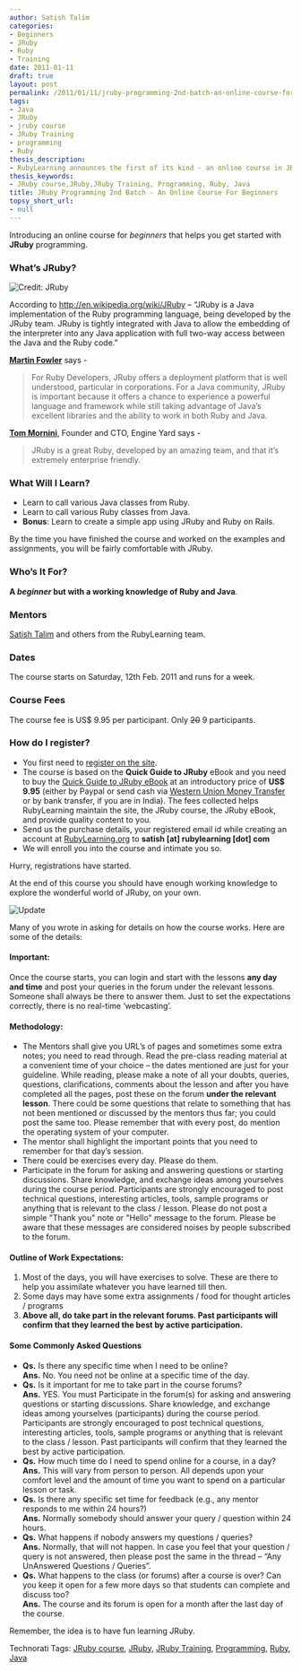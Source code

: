 ```yaml
---
author: Satish Talim
categories:
- Beginners
- JRuby
- Ruby
- Training
date: 2011-01-11
draft: true
layout: post
permalink: /2011/01/11/jruby-programming-2nd-batch-an-online-course-for-beginners/
tags:
- Java
- JRuby
- jruby course
- JRuby Training
- programming
- Ruby
thesis_description:
- RubyLearning announces the first of its kind - an online course in JRuby programming.
thesis_keywords:
- JRuby course,JRuby,JRuby Training, Programming, Ruby, Java
title: JRuby Programming 2nd Batch - An Online Course For Beginners
topsy_short_url:
- null
---
```


<div>
  <p>
    <span class="drop_cap">I</span>ntroducing an online course for <em>beginners</em> that helps you get started with <strong>JRuby</strong> programming.
  </p>
  
  <h3>
    What&#8217;s JRuby?
  </h3>
  
  <p>
    <img class="alignright" title="License: http://jruby.org/" src="http://rubylearning.com/images/jruby.png" alt="Credit: JRuby" />
  </p>
  
  <p>
    According to <a href="http://en.wikipedia.org/wiki/JRuby">http://en.wikipedia.org/wiki/JRuby</a> &#8211; &#8220;JRuby is a Java implementation of the Ruby programming language, being developed by the JRuby team. JRuby is tightly integrated with Java to allow the embedding of the interpreter into any Java application with full two-way access between the Java and the Ruby code.&#8221;
  </p>
  
  <p>
    <b><a href="http://apress.com/book/view/1590598814">Martin Fowler</a></b> says -
  </p>
  
  <blockquote>
    <p>
      For Ruby Developers, JRuby offers a deployment platform that is well understood, particular in corporations. For a Java community, JRuby is important because it offers a chance to experience a powerful language and framework while still taking advantage of Java&#8217;s excellent libraries and the ability to work in both Ruby and Java.
    </p>
  </blockquote>
  
  <p>
    <b><a href="http://twitter.com/#!/tmornini/status/23704126181347328">Tom Mornini</a></b>, Founder and CTO, Engine Yard says -
  </p>
  
  <blockquote>
    <p>
      JRuby is a great Ruby, developed by an amazing team, and that it&#8217;s extremely enterprise friendly.
    </p>
  </blockquote>
  
  <h3>
    What Will I Learn?
  </h3>
  
  <ul>
    <li>
      Learn to call various Java classes from Ruby.
    </li>
    <li>
      Learn to call various Ruby classes from Java.
    </li>
    <li>
      <b>Bonus</b>: Learn to create a simple app using JRuby and Ruby on Rails.
    </li>
  </ul>
  
  <p>
    By the time you have finished the course and worked on the examples and assignments, you will be fairly comfortable with JRuby.
  </p>
  
  <h3>
    Who&#8217;s It For?
  </h3>
  
  <p>
    <b>A <em>beginner</em> but with a working knowledge of Ruby and Java</b>.
  </p>
  
  <h3>
    Mentors
  </h3>
  
  <p>
    <a href="http://satishtalim.com/">Satish Talim</a> and others from the RubyLearning team.
  </p>
  
  <h3>
    Dates
  </h3>
  
  <p>
    The course starts on Saturday, 12th Feb. 2011 and runs for a week.
  </p>
  
  <h3>
    Course Fees
  </h3>
  
  <p>
    The course fee is US$ 9.95 per participant. Only <span style="text-decoration: line-through">20</span> 9 participants.
  </p>
  
  <h3>
    How do I register?
  </h3>
  
  <ul>
    <li>
      You first need to <a href="http://rubylearning.org/">register on the site</a>.
    </li>
    <li>
      The course is based on the <strong>Quick Guide to JRuby</strong> eBook and you need to buy the <a href="http://jruby.rubylearning.org/">Quick Guide to JRuby eBook</a> at an introductory price of <b>US$ 9.95</b> (either by Paypal or send cash via <a href="http://www.westernunion.com/info/selectCountry.asp">Western Union Money Transfer</a> or by bank transfer, if you are in India). The fees collected helps RubyLearning maintain the site, the JRuby course, the JRuby eBook, and provide quality content to you.
    </li>
    <li>
      Send us the purchase details, your registered email id while creating an account at <a href="http://rubylearning.org/">RubyLearning.org</a> to <strong>satish [at] rubylearning [dot] com</strong>
    </li>
    <li>
      We will enroll you into the course and intimate you so.
    </li>
  </ul>
  
  <p>
    Hurry, registrations have started.
  </p>
  
  <p class="alert">
    At the end of this course you should have enough working knowledge to explore the wonderful world of JRuby, on your own.
  </p>
  
  <p>
    <img src='http://rubylearning.com/images/update.jpg' style="border: 0px none ;" alt="Update" title="Update" />
  </p>
  
  <p>
    Many of you wrote in asking for details on how the course works. Here are some of the details:
  </p>
  
  <h4>
    Important:
  </h4>
  
  <p>
    Once the course starts, you can login and start with the lessons <b>any day and time</b> and post your queries in the forum under the relevant lessons. Someone shall always be there to answer them. Just to set the expectations correctly, there is no real-time &#8216;webcasting&#8217;.
  </p>
  
  <h4>
    Methodology:
  </h4>
  
  <ul>
    <li>
      The Mentors shall give you URL&#8217;s of pages and sometimes some extra notes; you need to read through. Read the pre-class reading material at a convenient time of your choice &#8211; the dates mentioned are just for your guideline. While reading, please make a note of all your doubts, queries, questions, clarifications, comments about the lesson and after you have completed all the pages, post these on the forum <b>under the relevant lesson</b>. There could be some questions that relate to something that has not been mentioned or discussed by the mentors thus far; you could post the same too. Please remember that with every post, do mention the operating system of your computer.
    </li>
    <li>
      The mentor shall highlight the important points that you need to remember for that day&#8217;s session.
    </li>
    <li>
      There could be exercises every day. Please do them.
    </li>
    <li>
      Participate in the forum for asking and answering questions or starting discussions. Share knowledge, and exchange ideas among yourselves during the course period. Participants are strongly encouraged to post technical questions, interesting articles, tools, sample programs or anything that is relevant to the class / lesson. Please do not post a simple "Thank you" note or "Hello" message to the forum. Please be aware that these messages are considered noises by people subscribed to the forum.
    </li>
  </ul>
  
  <h4>
    Outline of Work Expectations:
  </h4>
  
  <ol>
    <li>
      Most of the days, you will have exercises to solve. These are there to help you assimilate whatever you have learned till then.
    </li>
    <li>
      Some days may have some extra assignments / food for thought articles / programs
    </li>
    <li>
      <strong>Above all, do take part in the relevant forums. Past participants will confirm that they learned the best by active participation.</strong>
    </li>
  </ol>
  
  <h4>
    Some Commonly Asked Questions
  </h4>
  
  <ul>
    <li>
      <b>Qs.</b> Is there any specific time when I need to be online?<br /><b>Ans.</b> No. You need not be online at a specific time of the day.
    </li>
    <li>
      <b>Qs.</b> Is it important for me to take part in the course forums?<br /><b>Ans.</b> YES. You must Participate in the forum(s) for asking and answering questions or starting discussions. Share knowledge, and exchange ideas among yourselves (participants) during the course period. Participants are strongly encouraged to post technical questions, interesting articles, tools, sample programs or anything that is relevant to the class / lesson. Past participants will confirm that they learned the best by active participation.
    </li>
    <li>
      <b>Qs.</b> How much time do I need to spend online for a course, in a day?<br /><b>Ans.</b> This will vary from person to person. All depends upon your comfort level and the amount of time you want to spend on a particular lesson or task.
    </li>
    <li>
      <b>Qs.</b> Is there any specific set time for feedback (e.g., any mentor responds to me within 24 hours?)<br /><b>Ans.</b> Normally somebody should answer your query / question within 24 hours.
    </li>
    <li>
      <b>Qs.</b> What happens if nobody answers my questions / queries?<br /><b>Ans.</b> Normally, that will not happen. In case you feel that your question / query is not answered, then please post the same in the thread &#8211; &#8220;Any UnAnswered Questions / Queries&#8221;.
    </li>
    <li>
      <b>Qs.</b> What happens to the class (or forums) after a course is over? Can you keep it open for a few more days so that students can complete and discuss too?<br /><b>Ans.</b> The course and its forum is open for a month after the last day of the course.
    </li>
  </ul>
  
  <p>
    Remember, the idea is to have fun learning JRuby.
  </p>
</div>

Technorati Tags: <a href="http://technorati.com/tag/JRuby+course" rel="tag">JRuby course</a>, <a href="http://technorati.com/tag/JRuby" rel="tag">JRuby</a>, <a href="http://technorati.com/tag/JRuby+Training" rel="tag">JRuby Training</a>, <a href="http://technorati.com/tag/Programming" rel="tag"> Programming</a>, <a href="http://technorati.com/tag/Ruby" rel="tag"> Ruby</a>, <a href="http://technorati.com/tag/Java" rel="tag"> Java</a>
